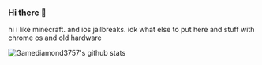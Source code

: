 ### Hi there 👋


hi i like minecraft.
and ios jailbreaks.
idk what else to put here
and stuff with chrome os and old hardware

![Gamediamond3757's github stats](https://github-readme-stats.vercel.app/api?username=gamediamond3757&theme=tokyonight&show_icons=true)

